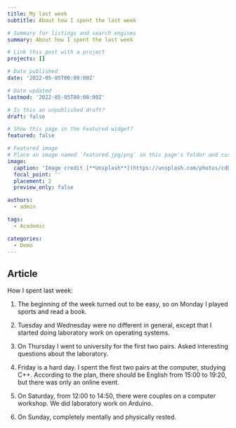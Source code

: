 ```yaml
---
title: My last week
subtitle: About how I spent the last week

# Summary for listings and search engines
summary: About how I spent the last week

# Link this post with a project
projects: []

# Date published
date: '2022-05-05T00:00:00Z'

# Date updated
lastmod: '2022-05-05T00:00:00Z'

# Is this an unpublished draft?
draft: false

# Show this page in the Featured widget?
featured: false

# Featured image
# Place an image named `featured.jpg/png` in this page's folder and customize its options here.
image:
  caption: 'Image credit [**Unsplash**](https://unsplash.com/photos/cdDDWLezAJ0)'
  focal_point: ''
  placement: 2
  preview_only: false

authors:
  - admin

tags:
  - Academic

categories:
  - Demo
---
```


## Article

How I spent last week:

1. The beginning of the week turned out to be easy, so on Monday I played sports and read a book.

2. Tuesday and Wednesday were no different in general, except that I started doing laboratory work on operating systems.

3. On Thursday I went to university for the first two pairs. Asked interesting questions about the laboratory.

4. Friday is a hard day. I spent the first two pairs at the computer, studying C++. According to the plan, there should be English from 15:00 to 19:20, but there was only an online event.

5. On Saturday, from 12:00 to 14:50, there were couples on a computer workshop. We did laboratory work on Arduino.

6. On Sunday, completely mentally and physically rested.
